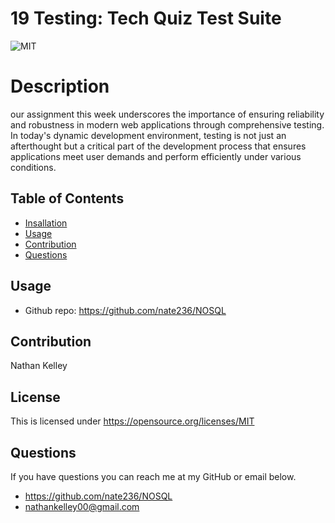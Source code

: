 # 19 Testing: Tech Quiz Test Suite


![MIT](https://img.shields.io/badge/License-MIT-yellow.svg)
# Description
our assignment this week underscores the importance of ensuring reliability and robustness in modern web applications through comprehensive testing. In today's dynamic development environment, testing is not just an afterthought but a critical part of the development process that ensures applications meet user demands and perform efficiently under various conditions.
## Table of Contents
- [Insallation](#installation)
- [Usage](#usage)
- [Contribution](#contribution)
- [Questions](#questions)
## Usage

- Github repo: <https://github.com/nate236/NOSQL>

## Contribution
Nathan Kelley

## License
This is licensed under <https://opensource.org/licenses/MIT>
## Questions
If you have questions you can reach me at my GitHub or email below.
- <https://github.com/nate236/NOSQL>
- nathankelley00@gmail.com
